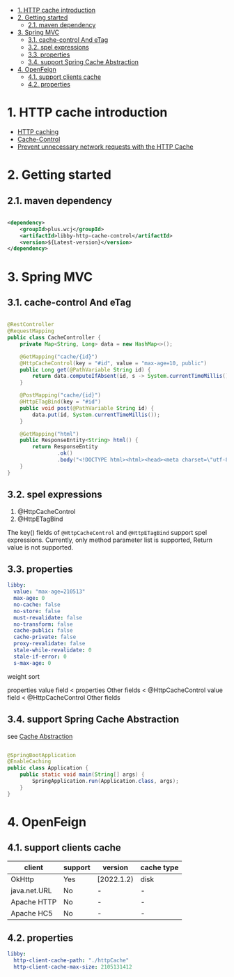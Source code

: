 <!-- TOC -->

- [1. HTTP cache introduction](#1-http-cache-introduction)
- [2. Getting started](#2-getting-started)
    - [2.1. maven dependency](#21-maven-dependency)
- [3. Spring MVC](#3-spring-mvc)
    - [3.1. cache-control And eTag](#31-cache-control-and-etag)
    - [3.2. spel expressions](#32-spel-expressions)
    - [3.3. properties](#33-properties)
    - [3.4. support Spring Cache Abstraction](#34-support-spring-cache-abstraction)
- [4. OpenFeign](#4-openfeign)
    - [4.1. support clients cache](#41-support-clients-cache)
    - [4.2. properties](#42-properties)

<!-- /TOC -->

# 1. HTTP cache introduction

- [HTTP caching](https://developer.mozilla.org/en-US/docs/Web/HTTP/Caching)
- [Cache-Control](https://developer.mozilla.org/en-US/docs/Web/HTTP/Headers/Cache-Control)
- [Prevent unnecessary network requests with the HTTP Cache](https://web.dev/http-cache/)

# 2. Getting started

## 2.1. maven dependency

```xml

<dependency>
    <groupId>plus.wcj</groupId>
    <artifactId>libby-http-cache-control</artifactId>
    <version>${Latest-version}</version>
</dependency>
```

# 3. Spring MVC

## 3.1. cache-control And eTag

```java

@RestController
@RequestMapping
public class CacheController {
    private Map<String, Long> data = new HashMap<>();

    @GetMapping("cache/{id}")
    @HttpCacheControl(key = "#id", value = "max-age=10, public")
    public Long get(@PathVariable String id) {
        return data.computeIfAbsent(id, s -> System.currentTimeMillis());
    }

    @PostMapping("cache/{id}")
    @HttpETagBind(key = "#id")
    public void post(@PathVariable String id) {
        data.put(id, System.currentTimeMillis());
    }

    @GetMapping("html")
    public ResponseEntity<String> html() {
        return ResponseEntity
                .ok()
                .body("<!DOCTYPE html><html><head><meta charset=\"utf-8\"><script src=\"https://cdn.staticfile.org/jquery/1.10.2/jquery.min.js\"></script><script>$(document).ready(function(){$(\"button:nth-child(1)\").click(function(){$.get(\"./cache/1\",function(data,status){$(\"ol\").append(\"<li>cache1: data: \"+data+\"</li>\")})});$(\"button:nth-child(2)\").click(function(){$.get(\"./cache/2\",function(data,status){$(\"ol\").append(\"<li>cache2: data: \"+data+\"</li>\")})});$(\"button:nth-child(3)\").click(function(){$.post(\"./cache/1\",function(data,status){$(\"ol\").append(\"<li>cache1: modify cache1</li>\")})});$(\"button:nth-child(4)\").click(function(){$.post(\"./cache/2\",function(data,status){$(\"ol\").append(\"<li>cache2: modify cache2</li>\")})})});</script></head><body><button>get cache1</button><button>get cache2</button><button>modify cache1</button><button>modify cache2</button><ol><li>start test</li></ol></body></html>");
    }
}
```

## 3.2. spel expressions

1. @HttpCacheControl
2. @HttpETagBind

The key() fields of ``@HttpCacheControl`` and ``@HttpETagBind`` support spel expressions.
Currently, only method parameter list is supported, Return value is not supported.

## 3.3. properties

```yaml
libby:
  value: "max-age=210513"
  max-age: 0
  no-cache: false
  no-store: false
  must-revalidate: false
  no-transform: false
  cache-public: false
  cache-private: false
  proxy-revalidate: false
  stale-while-revalidate: 0
  stale-if-error: 0
  s-max-age: 0
```

weight sort

properties value field < properties Other fields < @HttpCacheControl value field < @HttpCacheControl Other fields

## 3.4. support Spring Cache Abstraction

see [Cache Abstraction](https://docs.spring.io/spring-framework/docs/current/reference/html/integration.html#cache)

```java

@SpringBootApplication
@EnableCaching
public class Application {
    public static void main(String[] args) {
        SpringApplication.run(Application.class, args);
    }
}
```

# 4. OpenFeign

## 4.1. support clients cache

| client       | support | version  | cache type |
| ------------ | ------- | -------- |------------|
| OkHttp       | Yes     | [2022.1.2) | disk       |
| java.net.URL | No      | -        | -          |
| Apache HTTP  | No      | -        | -          |
| Apache HC5   | No      | -        | -          |

## 4.2. properties

```yaml
libby:
  http-client-cache-path: "./httpCache"
  http-client-cache-max-size: 2105131412
```
